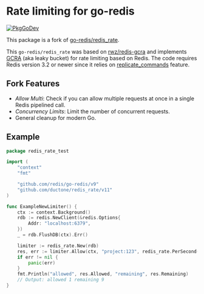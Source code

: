 # Rate limiting for go-redis

[![PkgGoDev](https://pkg.go.dev/badge/github.com/ductone/redis_rate/v11)](https://pkg.go.dev/github.com/ductone/redis_rate/v11)

This package is a fork of [go-redis/redis_rate](https://github.com/go-redis/redis_rate).

This `go-redis/redis_rate` was based on [rwz/redis-gcra](https://github.com/rwz/redis-gcra) and
implements [GCRA](https://en.wikipedia.org/wiki/Generic_cell_rate_algorithm) (aka leaky bucket) for
rate limiting based on Redis. The code requires Redis version 3.2 or newer since it relies on
[replicate_commands](https://redis.io/commands/eval#replicating-commands-instead-of-scripts)
feature.

## Fork Features

- _Allow Multi_: Check if you can allow multiple requests at once in a single Redis pipelined call.
- _Concurrency Limits_: Limit the number of concurrent requests.
- General cleanup for modern Go.

## Example

```go
package redis_rate_test

import (
	"context"
	"fmt"

	"github.com/redis/go-redis/v9"
	"github.com/ductone/redis_rate/v11"
)

func ExampleNewLimiter() {
	ctx := context.Background()
	rdb := redis.NewClient(&redis.Options{
		Addr: "localhost:6379",
	})
	_ = rdb.FlushDB(ctx).Err()

	limiter := redis_rate.New(rdb)
	res, err := limiter.Allow(ctx, "project:123", redis_rate.PerSecond(10))
	if err != nil {
		panic(err)
	}
	fmt.Println("allowed", res.Allowed, "remaining", res.Remaining)
	// Output: allowed 1 remaining 9
}
```
